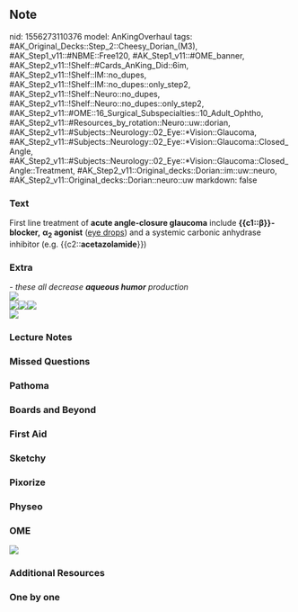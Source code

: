 ## Note
nid: 1556273110376
model: AnKingOverhaul
tags: #AK_Original_Decks::Step_2::Cheesy_Dorian_(M3), #AK_Step1_v11::#NBME::Free120, #AK_Step1_v11::#OME_banner, #AK_Step2_v11::!Shelf::#Cards_AnKing_Did::6im, #AK_Step2_v11::!Shelf::IM::no_dupes, #AK_Step2_v11::!Shelf::IM::no_dupes::only_step2, #AK_Step2_v11::!Shelf::Neuro::no_dupes, #AK_Step2_v11::!Shelf::Neuro::no_dupes::only_step2, #AK_Step2_v11::#OME::16_Surgical_Subspecialties::10_Adult_Ophtho, #AK_Step2_v11::#Resources_by_rotation::Neuro::uw::dorian, #AK_Step2_v11::#Subjects::Neurology::02_Eye::*Vision::Glaucoma, #AK_Step2_v11::#Subjects::Neurology::02_Eye::*Vision::Glaucoma::Closed_Angle, #AK_Step2_v11::#Subjects::Neurology::02_Eye::*Vision::Glaucoma::Closed_Angle::Treatment, #AK_Step2_v11::Original_decks::Dorian::im::uw::neuro, #AK_Step2_v11::Original_decks::Dorian::neuro::uw
markdown: false

### Text
First line treatment of <b>acute angle-closure glaucoma</b> include
<b>{{c1::β}}-blocker,</b> <b>α<sub>2</sub> agonist</b> (<u>eye
drops</u>) and a systemic carbonic anhydrase inhibitor (e.g.
{{c2::<b>acetazolamide</b>}})

### Extra
<div>
  <i>- these all decrease <b>aqueous humor</b> production</i>
</div>
<div><img src="paste-1468333354385411.jpg"></div><img src=
"paste-707329574043649.jpg"><img src=
"paste-103981158236650.jpg"><img src="paste-217617402954217.jpg">
<div>
  <i><img src="paste-29012504085062.jpg"></i>
</div>

### Lecture Notes


### Missed Questions


### Pathoma


### Boards and Beyond


### First Aid


### Sketchy


### Pixorize


### Physeo


### OME
<div class="ome-widget">
  <a href="https://onlinemeded.org?ref=anki"><img src=
  "_OME_AnkiFlashcards_General_7.png"></a>
</div>

### Additional Resources


### One by one


